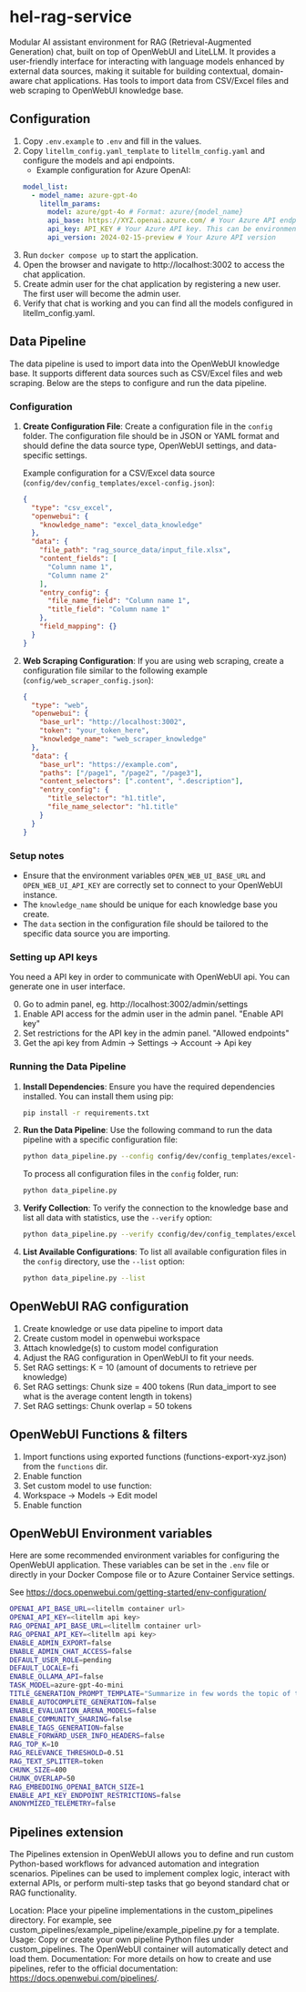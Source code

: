 # hel-rag-service
Modular AI assistant environment for RAG (Retrieval-Augmented Generation) chat, built on top of OpenWebUI and LiteLLM. 
It provides a user-friendly interface for interacting with language models enhanced by external data sources, 
making it suitable for building contextual, domain-aware chat applications. Has tools to import data from CSV/Excel files 
and web scraping to OpenWebUI knowledge base.

## Configuration

1. Copy `.env.example` to `.env` and fill in the values.
2. Copy `litellm_config.yaml_template` to `litellm_config.yaml` and configure the models and api endpoints. 
   - Example configuration for Azure OpenAI:
   ```yaml
   model_list:
     - model_name: azure-gpt-4o
       litellm_params:
         model: azure/gpt-4o # Format: azure/{model_name}
         api_base: https://XYZ.openai.azure.com/ # Your Azure API endpoint. Note this cannot be environment variable.
         api_key: API_KEY # Your Azure API key. This can be environment variable or hardcoded. Values will end up to model configurations in database.
         api_version: 2024-02-15-preview # Your Azure API version
   ```
3. Run `docker compose up` to start the application.
4. Open the browser and navigate to http://localhost:3002 to access the chat application.
5. Create admin user for the chat application by registering a new user. The first user will become the admin user.
6. Verify that chat is working and you can find all the models configured in litellm_config.yaml.

    
## Data Pipeline

The data pipeline is used to import data into the OpenWebUI knowledge base. It supports different data sources such as CSV/Excel files and web scraping. Below are the steps to configure and run the data pipeline.

### Configuration

1. **Create Configuration File**: Create a configuration file in the `config` folder. The configuration file should be in JSON or YAML format and should define the data source type, OpenWebUI settings, and data-specific settings.

   Example configuration for a CSV/Excel data source (`config/dev/config_templates/excel-config.json`):
   ```json
   {
     "type": "csv_excel",
     "openwebui": {
       "knowledge_name": "excel_data_knowledge"
     },
     "data": {
       "file_path": "rag_source_data/input_file.xlsx",
       "content_fields": [
         "Column name 1",
         "Column name 2"
       ],
       "entry_config": {
         "file_name_field": "Column name 1",
         "title_field": "Column name 1"
       },
       "field_mapping": {}
     }
   }
   ```

2. **Web Scraping Configuration**: If you are using web scraping, create a configuration file similar to the following example (`config/web_scraper_config.json`):
   ```json
   {
     "type": "web",
     "openwebui": {
       "base_url": "http://localhost:3002",
       "token": "your_token_here",
       "knowledge_name": "web_scraper_knowledge"
     },
     "data": {
       "base_url": "https://example.com",
       "paths": ["/page1", "/page2", "/page3"],
       "content_selectors": [".content", ".description"],
       "entry_config": {
         "title_selector": "h1.title",
         "file_name_selector": "h1.title"
       }
     }
   }
   ```

### Setup notes

- Ensure that the environment variables `OPEN_WEB_UI_BASE_URL` and `OPEN_WEB_UI_API_KEY` are correctly set to connect to your OpenWebUI instance.
- The `knowledge_name` should be unique for each knowledge base you create.
- The `data` section in the configuration file should be tailored to the specific data source you are importing.


### Setting up API keys

You need a API key in order to communicate with OpenWebUI api. You can generate one in user interface.

0. Go to admin panel, eg.  http://localhost:3002/admin/settings 
1. Enable API access for the admin user in the admin panel. "Enable API key"
2. Set restrictions for the API key in the admin panel. "Allowed endpoints"
3. Get the api key from Admin -> Settings -> Account -> Api key


### Running the Data Pipeline

1. **Install Dependencies**: Ensure you have the required dependencies installed. You can install them using pip:
   ```sh
   pip install -r requirements.txt
   ```

2. **Run the Data Pipeline**: Use the following command to run the data pipeline with a specific configuration file:
   ```sh
   python data_pipeline.py --config config/dev/config_templates/excel-config.json
   ```

   To process all configuration files in the `config` folder, run:
   ```sh
   python data_pipeline.py
   ```

3. **Verify Collection**: To verify the connection to the knowledge base and list all data with statistics, use the `--verify` option:
   ```sh
   python data_pipeline.py --verify cconfig/dev/config_templates/excel-config.json
   ```

4. **List Available Configurations**: To list all available configuration files in the `config` directory, use the `--list` option:
   ```sh
   python data_pipeline.py --list
   ```



## OpenWebUI RAG configuration 

1. Create knowledge or use data pipeline to import data
2. Create custom model in openwebui workspace
3. Attach knowledge(s) to custom model configuration
4. Adjust the RAG configuration in OpenWebUI to fit your needs.
5. Set RAG settings: K = 10 (amount of documents to retrieve per knowledge)
6. Set RAG settings: Chunk size = 400 tokens (Run data_import to see what is the average content length in tokens)
7. Set RAG settings: Chunk overlap = 50 tokens

##  OpenWebUI Functions & filters

1. Import functions using exported functions (functions-export-xyz.json) from the `functions` dir. 
2. Enable function
3. Set custom model to use function:
4. Workspace -> Models -> Edit model
5. Enable function


## OpenWebUI Environment variables

Here are some recommended environment variables for configuring the OpenWebUI application. These variables can be set in the `.env` file or directly in your Docker Compose file or to Azure Container Service settings.

See https://docs.openwebui.com/getting-started/env-configuration/

```bash  
OPENAI_API_BASE_URL=<litellm container url>
OPENAI_API_KEY=<litellm api key>
RAG_OPENAI_API_BASE_URL=<litellm container url>
RAG_OPENAI_API_KEY=<litellm api key>
ENABLE_ADMIN_EXPORT=false
ENABLE_ADMIN_CHAT_ACCESS=false
DEFAULT_USER_ROLE=pending
DEFAULT_LOCALE=fi
ENABLE_OLLAMA_API=false
TASK_MODEL=azure-gpt-4o-mini
TITLE_GENERATION_PROMPT_TEMPLATE="Summarize in few words the topic of this conversation using the language of conversation."
ENABLE_AUTOCOMPLETE_GENERATION=false
ENABLE_EVALUATION_ARENA_MODELS=false
ENABLE_COMMUNITY_SHARING=false
ENABLE_TAGS_GENERATION=false
ENABLE_FORWARD_USER_INFO_HEADERS=false
RAG_TOP_K=10
RAG_RELEVANCE_THRESHOLD=0.51
RAG_TEXT_SPLITTER=token
CHUNK_SIZE=400
CHUNK_OVERLAP=50
RAG_EMBEDDING_OPENAI_BATCH_SIZE=1
ENABLE_API_KEY_ENDPOINT_RESTRICTIONS=false
ANONYMIZED_TELEMETRY=false
```      

## Pipelines extension

The Pipelines extension in OpenWebUI allows you to define and run custom Python-based workflows for advanced automation and integration scenarios. Pipelines can be used to implement complex logic, interact with external APIs, or perform multi-step tasks that go beyond standard chat or RAG functionality.

Location: Place your pipeline implementations in the custom_pipelines directory. For example, see custom_pipelines/example_pipeline/example_pipeline.py for a template.
Usage: Copy or create your own pipeline Python files under custom_pipelines. The OpenWebUI container will automatically detect and load them.
Documentation: For more details on how to create and use pipelines, refer to the official documentation: https://docs.openwebui.com/pipelines/.

